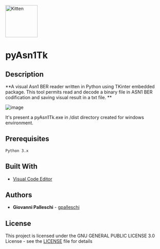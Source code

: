 <img src="icon/pyAsn1Tk.ico" alt="Kitten"
	title="A cute kitten" width="100" height="100" />
# pyAsn1Tk 

## Description

**A visual Asn1 BER reader written in Python using TKinter embedded package. This tool permits read and decode a binary file in ASN1 BER codification and saving visual result in a txt file. **

![image](https://drive.google.com/uc?export=view&id=1R08lLw_LtcVjt0q3bVw45XZQl_KL2HDo)  

It's present a pyAsn1Tk.exe in /dist directory created for windows environment.

## Prerequisites

`Python 3.x`  

## Built With

* [Visual Code Editor](https://code.visualstudio.com) 

## Authors

* **Giovanni Palleschi** - [gpalleschi](https://github.com/gpalleschi)

## License

This project is licensed under the GNU GENERAL PUBLIC LICENSE 3.0 License - see the [LICENSE](LICENSE) file for details
